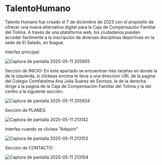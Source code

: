 # TalentoHumano
Talento Humano fue creado el 7 de diciembre de 2023 con el propósito de ofrecer una nueva alternativa digital para la Caja de Compensación Familiar del Tolima. A través de una plataforma web, los ciudadanos pueden acceder fácilmente a la inscripción de diversas disciplinas deportivas en la sede de El Salado, en Ibagué.

Interfaz principal:

![Captura de pantalla 2025-05-11 205905](https://github.com/user-attachments/assets/fe5d91d6-91cb-4aa3-9a10-6363ff913020)

Sección de INICIO:
En este apartado se encuentran tres tarjetas en donde la de la izquierda, si clickeas encima te lleva a una direccion URL de la pagina del Colegio Comfatolima Ana Julia Suarez de Sorroza, la de la derecha dirige a la pagina de la Caja de Compensación Familiar del Tolima y la del centro a la siguiente sección.

![Captura de pantalla 2025-05-11 205934](https://github.com/user-attachments/assets/b9155aa0-4646-42c2-af40-23dc772e27aa)

Sección de PLANES:

![Captura de pantalla 2025-05-11 213142](https://github.com/user-attachments/assets/2557531d-c174-4eae-b902-fb8c8882dc49)

Interfaz cuando se clickea "Adquirir"

![Captura de pantalla 2025-05-11 213153](https://github.com/user-attachments/assets/c64e601e-8653-4c74-893c-1bc5b1ff1b22)

Sección de CONTACTO:

![Captura de pantalla 2025-05-11 213104](https://github.com/user-attachments/assets/6f953040-8568-495e-902e-37d1a14bcba0)
